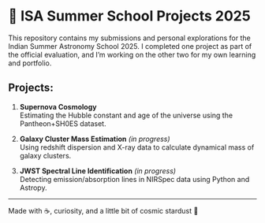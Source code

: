 # 🌌 ISA Summer School Projects 2025

This repository contains my submissions and personal explorations for the Indian Summer Astronomy School 2025. I completed one project as part of the official evaluation, and I’m working on the other two for my own learning and portfolio.

## Projects:

1. **Supernova Cosmology**  
   Estimating the Hubble constant and age of the universe using the Pantheon+SH0ES dataset.

2. **Galaxy Cluster Mass Estimation** *(in progress)*  
   Using redshift dispersion and X-ray data to calculate dynamical mass of galaxy clusters.

3. **JWST Spectral Line Identification** *(in progress)*  
   Detecting emission/absorption lines in NIRSpec data using Python and Astropy.

---

Made with ☕, curiosity, and a little bit of cosmic stardust 🌠
